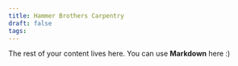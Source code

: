 ```yaml
---
title: Hammer Brothers Carpentry
draft: false
tags:
---
```

 
The rest of your content lives here. You can use **Markdown** here :)